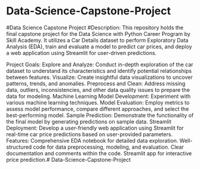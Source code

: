 # Data-Science-Capstone-Project
#Data Science Capstone Project
#Description:
This repository holds the final capstone project for the Data Science with Python Career Program by Skill Academy. It utilizes a Car Details dataset to perform Exploratory Data Analysis (EDA), train and evaluate a model to predict car prices, and deploy a web application using Streamlit for user-driven predictions.

Project Goals:
Explore and Analyze: Conduct in-depth exploration of the car dataset to understand its characteristics and identify potential relationships between features.
Visualize: Create insightful data visualizations to uncover patterns, trends, and anomalies.
Preprocess and Clean: Address missing data, outliers, inconsistencies, and other data quality issues to prepare the data for modeling.
Machine Learning Model Development: Experiment with various machine learning techniques.
Model Evaluation: Employ metrics to assess model performance, compare different approaches, and select the best-performing model.
Sample Prediction: Demonstrate the functionality of the final model by generating predictions on sample data.
Streamlit Deployment: Develop a user-friendly web application using Streamlit for real-time car price predictions based on user-provided parameters.
Features:
Comprehensive EDA notebook for detailed data exploration.
Well-structured code for data preprocessing, modeling, and evaluation.
Clear documentation and comments within the code.
Streamlit app for interactive price prediction.# Data-Science-Capstone-Project
